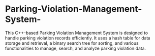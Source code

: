 # Parking-Violation-Management-System-
This C++-based Parking Violation Management System is designed to handle parking violation records efficiently. It uses a hash table for data storage and retrieval, a binary search tree for sorting, and various functionalities to manage, search, and analyze parking violation data.
